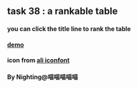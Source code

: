 ## task 38 : a rankable table

#### you can click the title line to rank the table

#### [demo](http://139.129.24.127/ife/task38/index.html)

#### icon from [ali iconfont](http://www.iconfont.cn/)

#### By Nighting@喵喵喵喵喵
